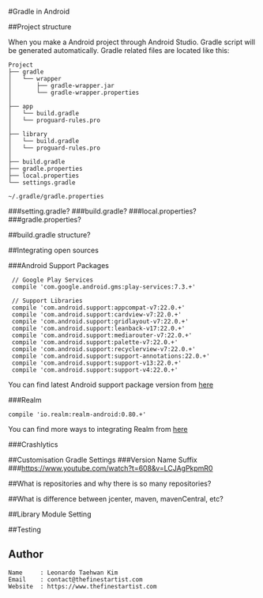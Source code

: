 #Gradle in Android

##Project structure

When you make a Android project through Android Studio. Gradle script will be generated automatically. Gradle related files are located like this:
```
Project
├── gradle
│   └── wrapper
│       ├── gradle-wrapper.jar
│       └── gradle-wrapper.properties
│
├── app
│   └── build.gradle
│   └── proguard-rules.pro
│
├── library
│   └── build.gradle
│   └── proguard-rules.pro
│
├── build.gradle
├── gradle.properties
├── local.properties
└── settings.gradle

~/.gradle/gradle.properties
```


###setting.gradle?
###build.gradle?
###local.properties?
###gradle.properties?


##build.gradle structure?


##Integrating open sources

###Android Support Packages
```
 // Google Play Services
 compile 'com.google.android.gms:play-services:7.3.+'

 // Support Libraries
 compile 'com.android.support:appcompat-v7:22.0.+'
 compile 'com.android.support:cardview-v7:22.0.+'
 compile 'com.android.support:gridlayout-v7:22.0.+'
 compile 'com.android.support:leanback-v17:22.0.+'
 compile 'com.android.support:mediarouter-v7:22.0.+'
 compile 'com.android.support:palette-v7:22.0.+'
 compile 'com.android.support:recyclerview-v7:22.0.+'
 compile 'com.android.support:support-annotations:22.0.+'
 compile 'com.android.support:support-v13:22.0.+'
 compile 'com.android.support:support-v4:22.0.+'
```
You can find latest Android support package version from [here](http://developer.android.com/tools/support-library/index.html)

###Realm
```
compile 'io.realm:realm-android:0.80.+'
```
You can find more ways to integrating Realm from [here](http://realm.io/docs/java/latest/#installation)

###Crashlytics

##Customisation Gradle Settings
###Version Name Suffix
###https://www.youtube.com/watch?t=608&v=LCJAgPkpmR0

##What is repositories and why there is so many repositories?

##What is difference between jcenter, maven, mavenCentral, etc?

##Library Module Setting

##Testing

## Author
```
Name     : Leonardo Taehwan Kim
Email    : contact@thefinestartist.com
Website  : https://www.thefinestartist.com
```
